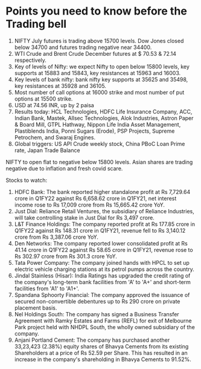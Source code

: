 # Points you need to know before the Trading bell

1. NIFTY July futures is trading above 15700 levels. Dow Jones closed below 34700 and futures trading negative near 34400.
2. WTI Crude and Brent Crude December futures at $ 70.53 & 72.14 respectively.
3. Key of levels of Nifty: we expect Nifty to open below 15800 levels, key supports at 15883 and 15843, key resistances at 15963 and 16003.
4. Key levels of bank nifty: bank nifty key supports at 35625 and 35498, key resistances at 35928 and 36105.
5. Most number of call options at 16000 strike and most number of put options at 15500 strike.
6. USD at 74.56 INR, up by 2 paisa
7. Results today: HCL Technologies, HDFC Life Insurance Company, ACC, Indian Bank, Mastek, Allsec Technologies, Alok Industries, Astron Paper & Board Mill, GTPL Hathway, Nippon Life India Asset Management, Plastiblends India, Ponni Sugars (Erode), PSP Projects, Supreme Petrochem, and Swaraj Engines.
8. Global triggers: US API Crude weekly stock, China PBoC Loan Prime rate, Japan Trade Balance

NIFTY to open flat to negative  below 15800 levels. Asian shares are trading negative due to inflation and fresh covid scare.

Stocks to watch:
1. HDFC Bank: The bank reported higher standalone profit at Rs 7,729.64 crore in Q1FY22 against Rs 6,658.62 crore in Q1FY21, net interest income rose to Rs 17,009 crore from Rs 15,665.42 crore YoY.
2. Just Dial: Reliance Retail Ventures, the subsidiary of Reliance Industries, will take controlling stake in Just Dial for Rs 3,497 crore.
3. L&T Finance Holdings: The company reported profit at Rs 177.85 crore in Q1FY22 against Rs 148.31 crore in Q1FY21, revenue fell to Rs 3,140.12 crore from Rs 3,387.06 crore YoY.
4. Den Networks: The company reported lower consolidated profit at Rs 41.14 crore in Q1FY22 against Rs 58.65 crore in Q1FY21, revenue rose to Rs 302.97 crore from Rs 301.3 crore YoY.
5. Tata Power Company: The company joined hands with HPCL to set up electric vehicle charging stations at its petrol pumps across the country.​
6. Jindal Stainless (Hisar): India Ratings has upgraded the credit rating of the company's long-term bank facilities from 'A' to 'A+' and short-term facilities from 'A1' to 'A1+'.
7. Spandana Sphoorty Financial: The company approved the issuance of secured non-convertible debentures up to Rs 290 crore on private placement basis.
8. Nel Holdings South: The company has signed a Business Transfer Agreement with Ramky Estates and Farms (REFL) for exit of Melbourne Park project held with NHDPL South, the wholly owned subsidiary of the company.
9. Anjani Portland Cement: The company has purchased another 33,23,423 (2.38%) equity shares of Bhavya Cements from its existing Shareholders at a price of Rs 52.59 per Share. This has resulted in an increase in the company's shareholding in Bhavya Cements to 91.52%.
